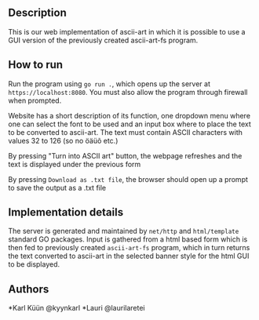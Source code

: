 ## Description
This is our web implementation of ascii-art in which it is possible to use a GUI version of the previously created ascii-art-fs program. 

## How to run
Run the program using `go run .`, which opens up the server at `https://localhost:8080`. You must also allow the program through firewall when prompted.

Website has a short description of its function, one dropdown menu where one can select the font to be used and an input box where to place the text to be converted to ascii-art. The text must contain ASCII characters with values 32 to 126 (so no öäüõ etc.)

By pressing "Turn into ASCII art" button, the webpage refreshes and the text is displayed under the previous form

By pressing `Download as .txt file`, the browser should open up a prompt to save the output as a .txt file

## Implementation details
The server is generated and maintained by `net/http` and `html/template` standard GO packages.
Input is gathered from a html based form which is then fed to previously created `ascii-art-fs` program, which in turn returns the text converted to ascii-art in the selected banner style for the html GUI to be displayed.

## Authors
*Karl Küün @kyynkarl
*Lauri @laurilaretei